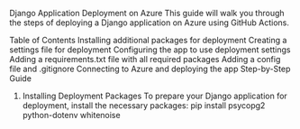 Django Application Deployment on Azure
This guide will walk you through the steps of deploying a Django application on Azure using GitHub Actions.

Table of Contents
Installing additional packages for deployment
Creating a settings file for deployment
Configuring the app to use deployment settings
Adding a requirements.txt file with all required packages
Adding a config file and .gitignore
Connecting to Azure and deploying the app
Step-by-Step Guide
1. Installing Deployment Packages
To prepare your Django application for deployment, install the necessary packages:
pip install psycopg2 python-dotenv whitenoise
